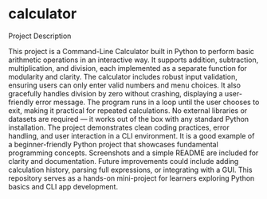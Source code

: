 # calculator
Project Description

This project is a Command-Line Calculator built in Python to perform basic arithmetic operations in an interactive way.
It supports addition, subtraction, multiplication, and division, each implemented as a separate function for modularity and clarity.
The calculator includes robust input validation, ensuring users can only enter valid numbers and menu choices.
It also gracefully handles division by zero without crashing, displaying a user-friendly error message.
The program runs in a loop until the user chooses to exit, making it practical for repeated calculations.
No external libraries or datasets are required — it works out of the box with any standard Python installation.
The project demonstrates clean coding practices, error handling, and user interaction in a CLI environment.
It is a good example of a beginner-friendly Python project that showcases fundamental programming concepts.
Screenshots and a simple README are included for clarity and documentation.
Future improvements could include adding calculation history, parsing full expressions, or integrating with a GUI.
This repository serves as a hands-on mini-project for learners exploring Python basics and CLI app development.
